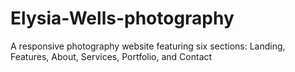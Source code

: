 # Elysia-Wells-photography
A responsive photography website featuring six sections: Landing, Features, About, Services, Portfolio, and Contact
